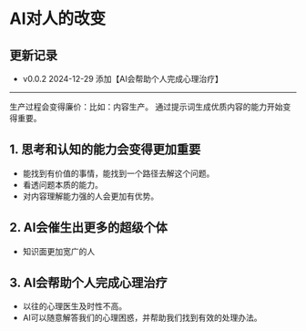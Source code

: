 
# AI对人的改变

## 更新记录
- v0.0.2 2024-12-29 添加【AI会帮助个人完成心理治疗】

---------

生产过程会变得廉价：比如：内容生产。
通过提示词生成优质内容的能力开始变得重要。

## 1. 思考和认知的能力会变得更加重要
 - 能找到有价值的事情，能找到一个路径去解这个问题。
 - 看透问题本质的能力。
 - 对内容理解能力强的人会更加有优势。

## 2. AI会催生出更多的超级个体
 - 知识面更加宽广的人


## 3. AI会帮助个人完成心理治疗
 - 以往的心理医生及时性不高。
 - AI可以随意解答我们的心理困惑，并帮助我们找到有效的处理办法。
